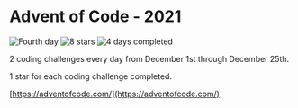 # Advent of Code - 2021

![Fourth day](https://img.shields.io/badge/day%20-4-blue)
![8 stars](https://img.shields.io/badge/stars%20⭐-8-orange)
![4 days completed](https://img.shields.io/badge/days%20completed-4-purple)

2 coding challenges every day from December 1st through December 25th.

1 star for each coding challenge completed.

[https://adventofcode.com/](https://adventofcode.com/)
